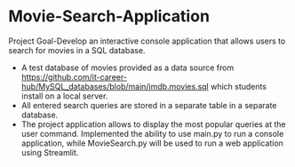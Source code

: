 # Movie-Search-Application
Project Goal-Develop an interactive console application that allows users to search for movies in a SQL database. 
- A test database of movies  provided as a data source from https://github.com/it-career-hub/MySQL_databases/blob/main/imdb.movies.sql which students  install on a local server.
- All entered search queries are stored in a separate table in a separate database.
- The project application allows to display the most popular queries at the user command.
  Implemented the ability to use main.py to run a console application, while MovieSearch.py will be used to run a web application using Streamlit.
